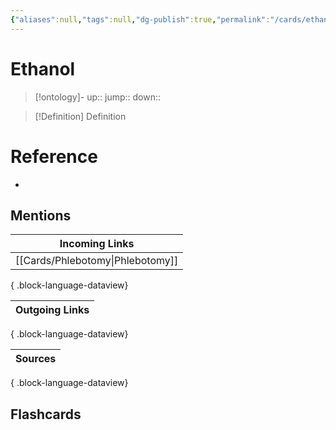 ```yaml
---
{"aliases":null,"tags":null,"dg-publish":true,"permalink":"/cards/ethanol/","dgPassFrontmatter":true}
---
```


# Ethanol

> [!ontology]-
> up:: 
> jump:: 
> down:: 

> [!Definition] Definition

# Reference

- 

## Mentions

| Incoming Links                      |
| ----------------------------------- |
| [[Cards/Phlebotomy\|Phlebotomy]] |

{ .block-language-dataview}

| Outgoing Links |
| -------------- |

{ .block-language-dataview}

| Sources |
| ------- |

{ .block-language-dataview}

## Flashcards